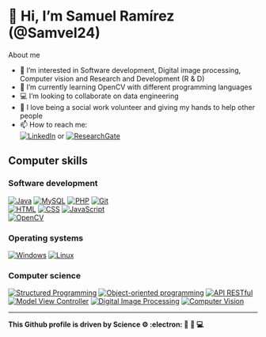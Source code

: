 # 👋 Hi, I’m Samuel Ramírez (@Samvel24) </br>
About me
- 👀 I’m interested in Software development, Digital image processing, Computer vision and Research and Development (R & D)
- 🌱 I’m currently learning OpenCV with different programming languages
- 💻 I’m looking to collaborate on data engineering
- 💞 I love being a social work volunteer and giving my hands to help other people
- 📫 How to reach me: </br>
[![LinkedIn](https://img.shields.io/badge/LinkedIn-0077B5?style=for-the-badge&logo=linkedin&logoColor=white)](https://www.linkedin.com/in/samuel-ramírez-221892171/) or [![ResearchGate](https://img.shields.io/badge/Research_Gate-00CCBB.svg?&style=for-the-badge&logo=ResearchGate&logoColor=white)](https://www.researchgate.net/profile/Samuel-Ramirez-4)

## Computer skills
### Software development
[![Java](https://img.shields.io/badge/Java-ED8B00?style=for-the-badge&logo=java&logoColor=white)]()
[![MySQL](https://img.shields.io/badge/MySQL-00000F?style=for-the-badge&logo=mysql&logoColor=white)]()
[![PHP](https://img.shields.io/badge/PHP-777BB4?style=for-the-badge&logo=php&logoColor=white)]()
[![Git](https://img.shields.io/badge/GIT-E44C30?style=for-the-badge&logo=git&logoColor=white)]()
</br>
[![HTML](https://img.shields.io/badge/HTML-239120?style=for-the-badge&logo=html5&logoColor=white)]()
[![CSS](https://img.shields.io/badge/CSS-239120?&style=for-the-badge&logo=css3&logoColor=white)]()
[![JavaScript](https://img.shields.io/badge/JavaScript-F7DF1E?style=for-the-badge&logo=javascript&logoColor=white)]()
</br>
[![OpenCV](https://img.shields.io/badge/opencv-%23white.svg?style=for-the-badge&logo=opencv&logoColor=white)]()

### Operating systems
[![Windows](https://img.shields.io/badge/Windows-0078D6?style=for-the-badge&logo=windows&logoColor=black)]()
[![Linux](https://img.shields.io/badge/Linux-FCC624?style=for-the-badge&logo=linux&logoColor=black)]()

### Computer science
[![Structured Programming](https://img.shields.io/badge/Structured_Programming-blue.svg)]()
[![Object-oriented programming](https://img.shields.io/badge/Object_oriented_programming-orange.svg)]()
[![API RESTful](https://img.shields.io/badge/API_RESTful-green.svg)]()
</br>
[![Model View Controller](https://img.shields.io/badge/Model_View_Controller-purple.svg)]()
[![Digital Image Processing](https://img.shields.io/badge/Digital_Image_Processing-black.svg)]()
[![Computer Vision](https://img.shields.io/badge/Computer_Vision-brown.svg)]()

***

**This Github profile is driven by Science :gear: :electron: :rocket: :robot: :computer:**
<!---
Samvel24/Samvel24 is a ✨ special ✨ repository because its `README.md` (this file) appears on your GitHub profile.
You can click the Preview link to take a look at your changes.
--->
